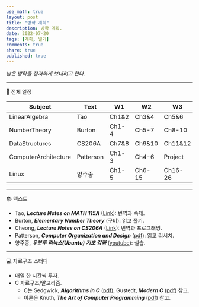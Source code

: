 ```yaml
---
use_math: true
layout: post
title: "방학 계획"
description: 방학 계획.
date: 2022-07-20
tags: [계획, 일기]
comments: true
share: true
published: true
---
```


*남은 방학을 철저하게 보내려고 한다.*

---
:penguin: 전체 일정

|Subject|Text|W1|W2|W3|W4|W5|
|---|---|---|---|---|---|---|
|LinearAlgebra|Tao|Ch1&2|Ch3&4|Ch5&6|Ch7&8|Ch9&10|
|NumberTheory|Burton|Ch1-4|Ch5-7|Ch8-10|Ch11-13|Ch14-16|
|DataStructures|CS206A|Ch7&8|Ch9&10|Ch11&12|Ch13&14|Project|
|ComputerArchitecture|Patterson|Ch1-3|Ch4-6|Project|Project|Project|
|Linux|양주종|Ch1-5|Ch6-15|Ch16-26|Ch27-34|Ch35-42|

---
:books: 텍스트
- Tao, ***Lecture Notes on MATH 115A*** ([Link](https://www.math.ucla.edu/~tao/resource/general/115a.3.02f/)): 번역과 숙제.
- Burton, ***Elementary Number Theory*** (구비): 읽고 풀기.
- Cheong, ***Lecture Notes on CS206A*** ([Link](https://otfried.org/courses/cs206/)): 번역과 프로그래밍.
- Patterson, ***Computer Organization and Design*** ([pdf](https://www.academia.edu/27585711/Computer_Organisation_and_Design_5th_Edition)): 읽고 리서치.
- 양주종, ***우분투 리눅스(Ubuntu) 기초 강좌*** ([youtube](https://www.youtube.com/playlist?list=PLSxm-MRGlRArFAwx-fNkKYC8IlW39Psyq)): 실습.

---

:computer: 자료구조 스터디
- 매일 한 시간씩 투자.
- C 자료구조/알고리즘.
  - C는 Sedgwick, ***Algorithms in C*** ([pdf](https://theswissbay.ch/pdf/Gentoomen%20Library/Algorithms/Algorithms%20in%20C.pdf)), Gustedt, ***Modern C*** ([pdf](https://hal.inria.fr/hal-02383654/file/ModernC.pdf)) 참고.
  - 이론은 Knuth, ***The Art of Computer Programming*** ([pdf](https://seriouscomputerist.atariverse.com/media/pdf/book/Art%20of%20Computer%20Programming%20-%20Volume%201%20(Fundamental%20Algorithms).pdf)) 참고.
